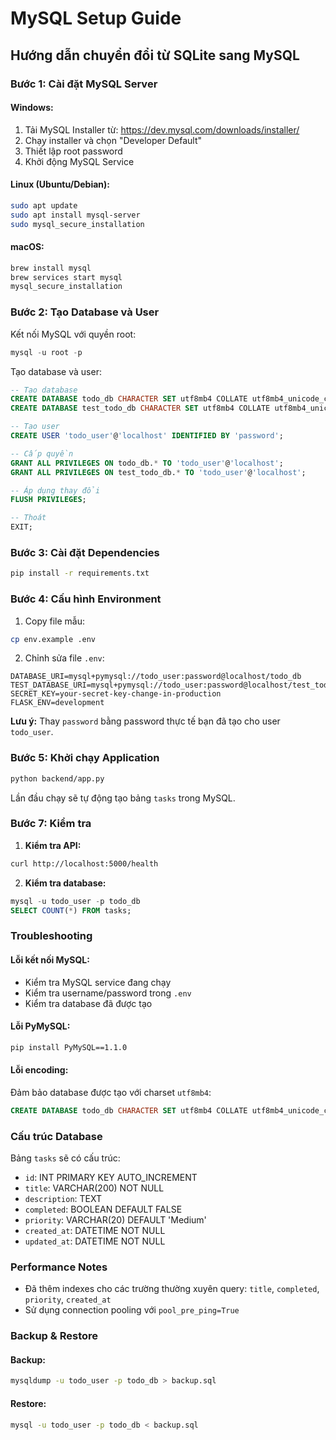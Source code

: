 # MySQL Setup Guide

## Hướng dẫn chuyển đổi từ SQLite sang MySQL

### Bước 1: Cài đặt MySQL Server

#### Windows:
1. Tải MySQL Installer từ: https://dev.mysql.com/downloads/installer/
2. Chạy installer và chọn "Developer Default"
3. Thiết lập root password
4. Khởi động MySQL Service

#### Linux (Ubuntu/Debian):
```bash
sudo apt update
sudo apt install mysql-server
sudo mysql_secure_installation
```

#### macOS:
```bash
brew install mysql
brew services start mysql
mysql_secure_installation
```

### Bước 2: Tạo Database và User

Kết nối MySQL với quyền root:
```sql
mysql -u root -p
```

Tạo database và user:
```sql
-- Tạo database
CREATE DATABASE todo_db CHARACTER SET utf8mb4 COLLATE utf8mb4_unicode_ci;
CREATE DATABASE test_todo_db CHARACTER SET utf8mb4 COLLATE utf8mb4_unicode_ci;

-- Tạo user
CREATE USER 'todo_user'@'localhost' IDENTIFIED BY 'password';

-- Cấp quyền
GRANT ALL PRIVILEGES ON todo_db.* TO 'todo_user'@'localhost';
GRANT ALL PRIVILEGES ON test_todo_db.* TO 'todo_user'@'localhost';

-- Áp dụng thay đổi
FLUSH PRIVILEGES;

-- Thoát
EXIT;
```

### Bước 3: Cài đặt Dependencies

```bash
pip install -r requirements.txt
```

### Bước 4: Cấu hình Environment

1. Copy file mẫu:
```bash
cp env.example .env
```

2. Chỉnh sửa file `.env`:
```env
DATABASE_URI=mysql+pymysql://todo_user:password@localhost/todo_db
TEST_DATABASE_URI=mysql+pymysql://todo_user:password@localhost/test_todo_db
SECRET_KEY=your-secret-key-change-in-production
FLASK_ENV=development
```

**Lưu ý:** Thay `password` bằng password thực tế bạn đã tạo cho user `todo_user`.

### Bước 5: Khởi chạy Application

```bash
python backend/app.py
```

Lần đầu chạy sẽ tự động tạo bảng `tasks` trong MySQL.


### Bước 7: Kiểm tra

1. **Kiểm tra API:**
```bash
curl http://localhost:5000/health
```

2. **Kiểm tra database:**
```sql
mysql -u todo_user -p todo_db
SELECT COUNT(*) FROM tasks;
```

### Troubleshooting

#### Lỗi kết nối MySQL:
- Kiểm tra MySQL service đang chạy
- Kiểm tra username/password trong `.env`
- Kiểm tra database đã được tạo

#### Lỗi PyMySQL:
```bash
pip install PyMySQL==1.1.0
```

#### Lỗi encoding:
Đảm bảo database được tạo với charset `utf8mb4`:
```sql
CREATE DATABASE todo_db CHARACTER SET utf8mb4 COLLATE utf8mb4_unicode_ci;
```

### Cấu trúc Database

Bảng `tasks` sẽ có cấu trúc:
- `id`: INT PRIMARY KEY AUTO_INCREMENT
- `title`: VARCHAR(200) NOT NULL
- `description`: TEXT
- `completed`: BOOLEAN DEFAULT FALSE
- `priority`: VARCHAR(20) DEFAULT 'Medium'
- `created_at`: DATETIME NOT NULL
- `updated_at`: DATETIME NOT NULL

### Performance Notes

- Đã thêm indexes cho các trường thường xuyên query: `title`, `completed`, `priority`, `created_at`
- Sử dụng connection pooling với `pool_pre_ping=True`

### Backup & Restore

#### Backup:
```bash
mysqldump -u todo_user -p todo_db > backup.sql
```

#### Restore:
```bash
mysql -u todo_user -p todo_db < backup.sql
```
